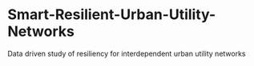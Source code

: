 # Smart-Resilient-Urban-Utility-Networks
Data driven study of resiliency for interdependent urban utility networks
